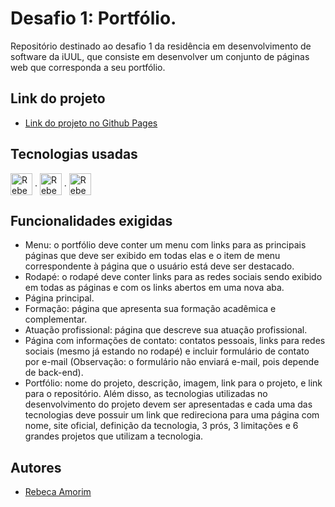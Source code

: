 
# Desafio 1: Portfólio.

Repositório destinado ao desafio 1 da residência em desenvolvimento de software da iUUL, que consiste em desenvolver um conjunto de páginas web que corresponda a seu portfólio.
## Link do projeto

- [Link do projeto no Github Pages](https://rebeusca.github.io/Desafio1-Portfolio/)
## Tecnologias usadas

<div style="display: inline_block">
  <img align="center" alt="Rebeca-HTML" height="35" width="35" src="https://cdn.jsdelivr.net/gh/devicons/devicon/icons/html5/html5-original.svg"/>
  .
  <img align="center" alt="Rebeca-CSS" height="35" width="35" src="https://cdn.jsdelivr.net/gh/devicons/devicon/icons/css3/css3-original.svg"/>
  .
  <img align="center" alt="Rebeca-js" height="35" width="35" src="https://cdn.jsdelivr.net/gh/devicons/devicon/icons/javascript/javascript-original.svg"/>
</div>
          


## Funcionalidades exigidas

- Menu: o portfólio deve conter um menu com links para as principais páginas que deve ser exibido em todas elas e o item de menu correspondente à página que o usuário está deve ser destacado.
- Rodapé: o rodapé deve conter links para as redes sociais sendo exibido em todas as páginas e com os links abertos em uma nova aba.
- Página principal.
- Formação: página que apresenta sua formação acadêmica e complementar.
- Atuação profissional: página que descreve sua atuação profissional.
- Página com informações de contato: contatos pessoais, links para redes sociais (mesmo já estando no rodapé) e incluir formulário de contato por e-mail (Observação: o formulário não enviará e-mail, pois depende de back-end).
- Portfólio: nome do projeto, descrição, imagem, link para o projeto, e link para o repositório. Além disso, as tecnologias utilizadas no desenvolvimento do projeto devem ser apresentadas e cada uma das tecnologias deve possuir um link que redireciona para uma página com nome, site oficial, definição da tecnologia, 3 prós, 3 limitações e 6 grandes projetos que utilizam a tecnologia.
## Autores

- [Rebeca Amorim](https://www.github.com/Rebeusca)

